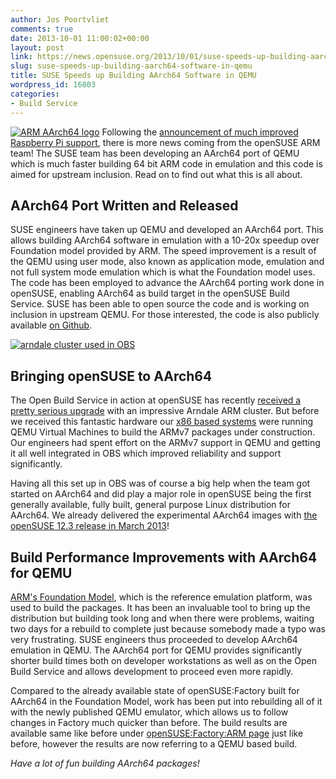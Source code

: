 ```yaml
---
author: Jos Poortvliet
comments: true
date: 2013-10-01 11:00:02+00:00
layout: post
link: https://news.opensuse.org/2013/10/01/suse-speeds-up-building-aarch64-software-in-qemu/
slug: suse-speeds-up-building-aarch64-software-in-qemu
title: SUSE Speeds up Building AArch64 Software in QEMU
wordpress_id: 16803
categories:
- Build Service
---
```


[![ARM AArch64 logo](//news.opensuse.org/wp-content/uploads/2013/09/1254383-arm-aarch-64.jpg)](//news.opensuse.org/wp-content/uploads/2013/09/1254383-arm-aarch-64.jpg)
Following the [announcement of much improved Raspberry Pi support](https://news.opensuse.org/2013/09/09/opensuse-arm-gets-new-raspberry-pi-images/), there is more news coming from the openSUSE ARM team! The SUSE team has been developing an AArch64 port of QEMU which is much faster building 64 bit ARM code in emulation and this code is aimed for upstream inclusion. Read on to find out what this is all about.<!-- more -->



## AArch64 Port Written and Released


SUSE engineers have taken up QEMU and developed an AArch64 port. This allows building AArch64 software in emulation with a 10-20x speedup over Foundation model provided by ARM. The speed improvement is a result of the QEMU using user mode, also known as application mode, emulation and not full system mode emulation which is what the Foundation model uses. The code has been employed to advance the AArch64 porting work done in openSUSE, enabling AArch64 as build target in the openSUSE Build Service. SUSE has been able to open source the code and is working on inclusion in upstream QEMU. For those interested, the code is also publicly available [on Github](https://github.com/openSUSE/qemu/commits/aarch64-work).

[![arndale cluster used in OBS](//news.opensuse.org/wp-content/uploads/2013/04/arndalecluster.jpg)](//news.opensuse.org/wp-content/uploads/2013/04/arndalecluster.jpg)


## Bringing openSUSE to AArch64


The Open Build Service in action at openSUSE has recently [received a pretty serious upgrade](https://news.opensuse.org/2013/04/15/about-armv7-progress-and-arming-for-aarch64-and/) with an impressive Arndale ARM cluster. But before we received this fantastic hardware our [x86 based systems](https://news.opensuse.org/2013/04/08/a-gust-of-fresh-build-power-suse-sponsors-new-hardware-for-the-open-build-service/) were running QEMU Virtual Machines to build the ARMv7 packages under construction. Our engineers had spent effort on the ARMv7 support in QEMU and getting it all well integrated in OBS which improved reliability and support significantly.

Having all this set up in OBS was of course a big help when the team got started on AArch64 and did play a major role in openSUSE being the first generally available, fully built, general purpose Linux distribution for AArch64. We already delivered the experimental AArch64 images with [the openSUSE 12.3 release in March 2013](https://news.opensuse.org/2013/03/13/opensuse-12-3-free-open-and-awesome/)!



## Build Performance Improvements with AArch64 for QEMU


[ARM's Foundation Model](http://www.arm.com/products/tools/models/fast-models/foundation-model.php), which is the reference emulation platform, was used to build the packages. It has been an invaluable tool to bring up the distribution but building took long and when there were problems, waiting two days for a rebuild to complete just because somebody made a typo was very frustrating. SUSE engineers thus proceeded to develop AArch64 emulation in QEMU. The AArch64 port for QEMU provides significantly shorter build times both on developer workstations as well as on the Open Build Service and allows development to proceed even more rapidly.

Compared to the already available state of openSUSE:Factory built for AArch64 in the Foundation Model, work has been put into rebuilding all of it with the newly published QEMU emulator, which allows us to follow changes in Factory much quicker than before. The build results are available same like before under [openSUSE:Factory:ARM page](https://build.opensuse.org/project/show?project=openSUSE%3AFactory%3AARM) just like before, however the results are now referring to a QEMU based build.

_Have a lot of fun building AArch64 packages!_
